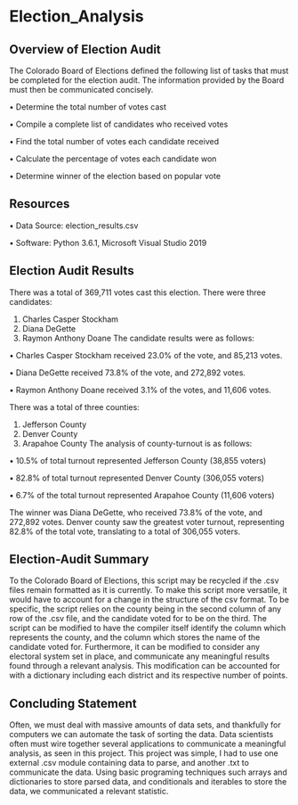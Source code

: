 # Election_Analysis

## Overview of Election Audit

The Colorado Board of Elections defined the following list of tasks that must be completed for the election audit.
The information provided by the Board must then be communicated concisely.

•	Determine the total number of votes cast

•	Compile a complete list of candidates who received votes

•	Find the total number of votes each candidate received

•	Calculate the percentage of votes each candidate won

•	Determine winner of the election based on popular vote


## Resources
•	Data Source: election_results.csv

•	Software: Python 3.6.1, Microsoft Visual Studio 2019

## Election Audit Results
There was a total of 369,711 votes cast this election.
There were three candidates:
1.	Charles Casper Stockham
2.	Diana DeGette
3.	Raymon Anthony Doane
The candidate results were as follows:

•	Charles Casper Stockham received 23.0% of the vote, and 85,213 votes.

•	Diana DeGette received 73.8% of the vote, and 272,892 votes.

•	Raymon Anthony Doane received 3.1% of the votes, and 11,606 votes.


There was a total of three counties:
1.	Jefferson County
2.	Denver County
3.	Arapahoe County
The analysis of county-turnout is as follows:

•	10.5% of total turnout represented Jefferson County (38,855 voters)

•	82.8% of total turnout represented Denver County (306,055 voters)

•	6.7% of the total turnout represented Arapahoe County (11,606 voters)

The winner was Diana DeGette, who received 73.8% of the vote, and 272,892 votes.
Denver county saw the greatest voter turnout, representing 82.8% of the total vote, translating to a total of 306,055 voters.


## Election-Audit Summary

To the Colorado Board of Elections, this script may be recycled if the .csv files remain formatted as it is currently. To make this script more versatile, it would have to account for a change in the structure of the csv format. To be specific, the script relies on the county being in the second column of any row of the .csv file, and the candidate voted for to be on the third. The script can be modified to have the compiler itself identify the column which represents the county, and the column which stores the name of the candidate voted for. Furthermore, it can be modified to consider any electoral system set in place, and communicate any meaningful results found through a relevant analysis. This modification can be accounted for with a dictionary including each district and its respective number of points.


## Concluding Statement

Often, we must deal with massive amounts of data sets, and thankfully for computers we can automate the task of sorting the data. Data scientists often must wire together several applications to communicate a meaningful analysis, as seen in this project. This project was simple, I had to use one external .csv module containing data to parse, and another .txt to communicate the data. Using basic programing techniques such arrays and dictionaries to store parsed data, and conditionals and iterables to store the data, we communicated a relevant statistic.
